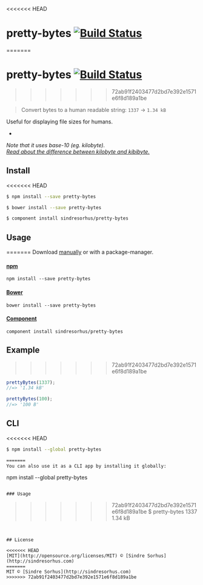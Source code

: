 <<<<<<< HEAD
# pretty-bytes [![Build Status](https://travis-ci.org/sindresorhus/pretty-bytes.svg?branch=master)](https://travis-ci.org/sindresorhus/pretty-bytes)
=======
# pretty-bytes [![Build Status](https://travis-ci.org/sindresorhus/pretty-bytes.png?branch=master)](http://travis-ci.org/sindresorhus/pretty-bytes)
>>>>>>> 72ab91f2403477d2bd7e392e1571e6f8d189a1be

> Convert bytes to a human readable string: `1337` → `1.34 kB`

Useful for displaying file sizes for humans.

-

*Note that it uses base-10 (eg. kilobyte).  
[Read about the difference between kilobyte and kibibyte.](http://pacoup.com/2009/05/26/kb-kb-kib-whats-up-with-that/)*


## Install

<<<<<<< HEAD
```sh
$ npm install --save pretty-bytes
```

```sh
$ bower install --save pretty-bytes
```

```sh
$ component install sindresorhus/pretty-bytes
```


## Usage
=======
Download [manually](https://github.com/sindresorhus/pretty-bytes/releases) or with a package-manager.

#### [npm](https://npmjs.org/package/pretty-bytes)

```
npm install --save pretty-bytes
```

#### [Bower](http://bower.io)

```
bower install --save pretty-bytes
```

#### [Component](https://github.com/component/component)

```
component install sindresorhus/pretty-bytes
```


## Example
>>>>>>> 72ab91f2403477d2bd7e392e1571e6f8d189a1be

```js
prettyBytes(1337);
//=> '1.34 kB'

prettyBytes(100);
//=> '100 B'
```


## CLI

<<<<<<< HEAD
```bash
$ npm install --global pretty-bytes
```

```bash
=======
You can also use it as a CLI app by installing it globally:

```
npm install --global pretty-bytes
```

### Usage

```
>>>>>>> 72ab91f2403477d2bd7e392e1571e6f8d189a1be
$ pretty-bytes 1337
1.34 kB
```


## License

<<<<<<< HEAD
[MIT](http://opensource.org/licenses/MIT) © [Sindre Sorhus](http://sindresorhus.com)
=======
MIT © [Sindre Sorhus](http://sindresorhus.com)
>>>>>>> 72ab91f2403477d2bd7e392e1571e6f8d189a1be

